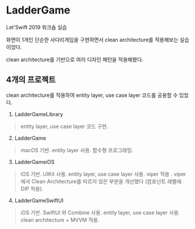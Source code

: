 # LadderGame
Let'Swift 2019 워크숍 실습

화면이 1개인 단순한 사다리게임을 구현하면서 clean architecture를 적용해보는 실습이었다.

clean architecture를 기반으로 여러 디자인 패턴을 적용해봤다.

## 4개의 프로젝트
clean architecture를 적용하여 entity layer, use case layer 코드를 공용할 수 있었다.

1. LadderGameLibrary
> entity layer, use case layer  코드 구현.
    
2. LadderGame
> macOS 기반.
> entity layer 사용.
> 함수형 프로그래밍.
    
3. LadderGameiOS
> iOS 기반.
> UIKit 사용.
> entity layer, use case layer 사용.
> viper 적용 .
viper에서 Clean Architecture를 따르지 않은 부분을 개선했다 (컴포넌트 레벨에 DIP 적용).
    
4. LadderGameSwiftUI
> iOS 기반.
> SwiftUI 와 Combine 사용.
> entity layer, use case layer 사용.
> clean architecture + MVVM  적용.
